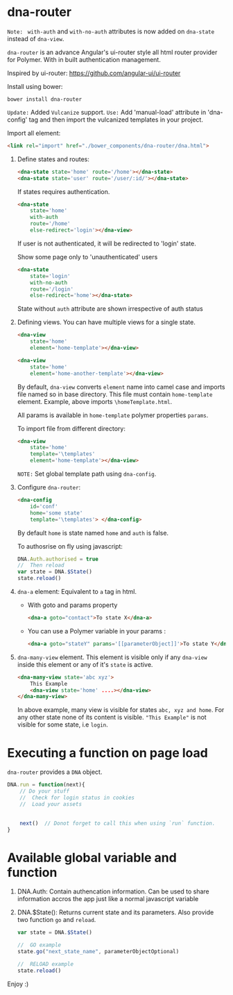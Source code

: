 # dna-router

`Note: ` `with-auth` and `with-no-auth` attributes is now added on `dna-state` instead of `dna-view`.

`dna-router` is an advance Angular's ui-router style all html router provider for Polymer. With in built authentication management.

Inspired by ui-router: https://github.com/angular-ui/ui-router

Install using bower:
```script
bower install dna-router
```
`Update:` Added `Vulcanize` support.
`Use:` Add 'manual-load' attribute in 'dna-config' tag and then import the vulcanized templates in your project.

<!-- Download starter kit at : <a href='https://github.com/Saquib764/starter-kit-dna-router'>https://github.com/Saquib764/starter-kit-dna-router</a> -->


Import all element:
```html
<link rel="import" href="./bower_components/dna-router/dna.html">
```

1. Define states and routes:

	```html
	<dna-state state='home' route='/home'></dna-state>
	<dna-state state='user' route='/user/:id/'></dna-state>
	```
	If states requires authentication.
	```html
	<dna-state
		state='home'
		with-auth
		route='/home'
		else-redirect='login'></dna-view>
	```
	If user is not authenticated, it will be redirected to 'login' state. 

	Show some page only to 'unauthenticated' users
	```html
	<dna-state
		state='login'
		with-no-auth
		route='/login'
		else-redirect='home'></dna-state>
	```

	State without `auth` attribute are shown irrespective of auth status

2. Defining views. You can have multiple views for a single state.
	```html
	<dna-view
		state='home'
		element='home-template'></dna-view>

	<dna-view
		state='home'
		element='home-another-template'></dna-view>
	```
	By default, `dna-view` converts `element` name into camel case and imports file named so in base directory. This file must contain `home-template` element. Example, above imports `\homeTemplate.html`.

	All params is available in `home-template` polymer properties `params`.

	To import file from different directory:
	```html
	<dna-view
		state='home'
		template='\templates'
		element='home-template'></dna-view>
	```
	`NOTE:` Set global template path using `dna-config`.


3. Configure `dna-router`:
	```html
	<dna-config
		id='conf'
		home='some state'
		template='\templates'> </dna-config>
	```
	By default `home` is state named `home` and `auth` is false.

	To authosrise on fly using javascript:
	```js
	DNA.Auth.authorised = true
	//	Then reload
	var state = DNA.$State()
	state.reload()
	```
4. `dna-a` element:
	Equivalent to `a` tag in html.
	- With goto and params property
		```html
		<dna-a goto="contact">To state X</dna-a>
		```
	- You can use a Polymer variable in your params :
		```html
		<dna-a goto="stateY" params='[[parameterObject]]'>To state Y</dna-a>
		```

5. `dna-many-view` element.
	This element is visible only if any `dna-view` inside this element or any of it's `state` is active.
	```html
	<dna-many-view state='abc xyz'>
		This Example
		<dna-view state='home' ....></dna-view>
	</dna-many-view>
	```
	In above example, many view is visible for states `abc, xyz and home`. For any other state none of its content is visible. `"This Example"` is not visible for some state, i.e `login`.

<!-- 6. Define State for wrong url or page not found:
	
	Declare state to be used for wrong url in `dna-config` :

	```html
	<dna-config
		id='conf'
		home='some state'
		wrong-url='notfound'
		auth  // authorise
		template='\templates'> </dna-config>
	```

	Then simply define a state with name `notfound` (state name can be anything) and create a view for same.

	Define the route
	```html
	<dna-new-state state='notfound' route='/notfound'></dna-new-state>
	```
	Create a `dna-view` with state `notfound` and set an element that will be shown when no page is found
	```html
	<dna-view
		state='notfound'
		element='notfound-template'></dna-view>
	```
 -->

# Executing a function on page load
`dna-router` provides a `DNA` object.
```js
DNA.run = function(next){
	// Do your stuff
	//	Check for login status in cookies
	//	Load your assets

	
	next()	// Donot forget to call this when using `run` function.
}
```

# Available global variable and function
1.	DNA.Auth: Contain authencation information. Can be used to share information accros the app just like a normal javascript variable
2.	DNA.$State(): Returns current state and its parameters. Also provide two function `go` and `reload`.

	
	```js
	var state = DNA.$State()

	//	GO example
	state.go("next_state_name", parameterObjectOptional)

	//	RELOAD example
	state.reload()

	```


Enjoy :)
